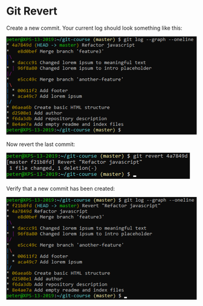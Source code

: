 # Git Revert

Create a new commit. Your current log should look something like this:

![New commit](../../img/git-revert-1.png)

Now revert the last commit:

![Revert](../../img/git-revert-2.png)

Verify that a new commit has been created:

![Log](../../img/git-revert-3.png)
